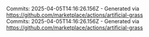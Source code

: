 Commits: 2025-04-05T14:16:26.156Z - Generated via https://github.com/marketplace/actions/artificial-grass
<br>
Commits: 2025-04-05T14:16:26.156Z - Generated via https://github.com/marketplace/actions/artificial-grass
<br>
